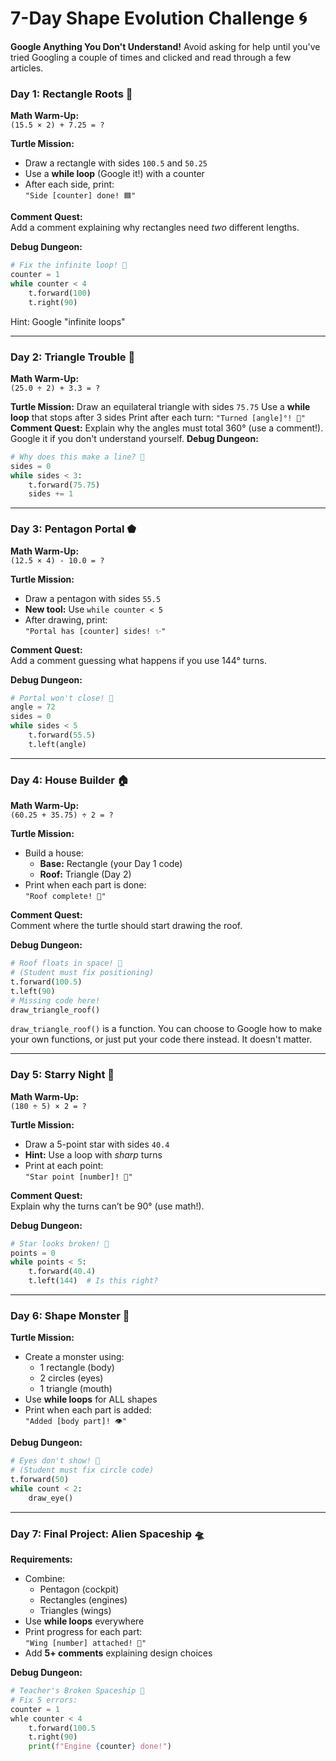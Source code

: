 # 7-Day Shape Evolution Challenge 🌀

**Google Anything You Don't Understand!**
Avoid asking for help until you've tried Googling a couple of times and clicked and read through a few articles.

### Day 1: Rectangle Roots 🔳  
**Math Warm-Up:**  
`(15.5 × 2) + 7.25 = ?`  

**Turtle Mission:**  
- Draw a rectangle with sides `100.5` and `50.25`  
- Use a **while loop** (Google it!) with a counter  
- After each side, print:  
  `"Side [counter] done! 🟦"`  

**Comment Quest:**  
Add a comment explaining why rectangles need *two* different lengths.  

**Debug Dungeon:**  
```python
# Fix the infinite loop! 🚨
counter = 1
while counter < 4
    t.forward(100)
    t.right(90)
```
Hint: Google "infinite loops"

---

### Day 2: Triangle Trouble 🔺  
**Math Warm-Up:**  
`(25.0 ÷ 2) + 3.3 = ?`  

**Turtle Mission:**  Draw an equilateral triangle with sides `75.75`  Use a **while loop** that stops after 3 sides  Print after each turn:  `"Turned [angle]°! 🔄"`  **Comment Quest:**  Explain why the angles must total 360° (use a comment!).  Google it if you don't understand yourself.
**Debug Dungeon:**  
```python
# Why does this make a line? 🚨
sides = 0
while sides < 3:
    t.forward(75.75)
    sides += 1
```

---

### Day 3: Pentagon Portal ⬟  
**Math Warm-Up:**  
`(12.5 × 4) - 10.0 = ?`  

**Turtle Mission:**  
- Draw a pentagon with sides `55.5`  
- **New tool:** Use `while counter < 5`  
- After drawing, print:  
  `"Portal has [counter] sides! ✨"`  

**Comment Quest:**  
Add a comment guessing what happens if you use 144° turns.  

**Debug Dungeon:**  
```python
# Portal won't close! 🚨
angle = 72
sides = 0
while sides < 5
    t.forward(55.5)
    t.left(angle)
```

---

### Day 4: House Builder 🏠  
**Math Warm-Up:**  
`(60.25 + 35.75) ÷ 2 = ?`  

**Turtle Mission:**  
- Build a house:  
  - **Base:** Rectangle (your Day 1 code)  
  - **Roof:** Triangle (Day 2)  
- Print when each part is done:  
  `"Roof complete! 🏡"`  

**Comment Quest:**  
Comment where the turtle should start drawing the roof.  

**Debug Dungeon:**  
```python
# Roof floats in space! 🚨
# (Student must fix positioning)
t.forward(100.5)
t.left(90)
# Missing code here!
draw_triangle_roof()
```

`draw_triangle_roof()` is a function. You can choose to Google how to make your own functions, or just put your code there instead. It doesn't matter.

---

### Day 5: Starry Night 🌟  
**Math Warm-Up:**  
`(180 ÷ 5) × 2 = ?`  

**Turtle Mission:**  
- Draw a 5-point star with sides `40.4`  
- **Hint:** Use a loop with *sharp* turns  
- Print at each point:  
  `"Star point [number]! 🌟"`  

**Comment Quest:**  
Explain why the turns can’t be 90° (use math!).  

**Debug Dungeon:**  
```python
# Star looks broken! 🚨
points = 0
while points < 5:
    t.forward(40.4)
    t.left(144)  # Is this right?
```

---

### Day 6: Shape Monster 👾  
**Turtle Mission:**  
- Create a monster using:  
  - 1 rectangle (body)  
  - 2 circles (eyes)  
  - 1 triangle (mouth)  
- Use **while loops** for ALL shapes  
- Print when each part is added:  
  `"Added [body part]! 👁️"`  

**Debug Dungeon:**  
```python
# Eyes don't show! 🚨
# (Student must fix circle code)
t.forward(50)
while count < 2:
    draw_eye()
```

---

### Day 7: Final Project: Alien Spaceship 🛸  
**Requirements:**  
- Combine:  
  - Pentagon (cockpit)  
  - Rectangles (engines)  
  - Triangles (wings)  
- Use **while loops** everywhere  
- Print progress for each part:  
  `"Wing [number] attached! 🚀"`  
- Add **5+ comments** explaining design choices  

**Debug Dungeon:**  
```python
# Teacher's Broken Spaceship 🚨
# Fix 5 errors:
counter = 1
whle counter < 4
    t.forward(100.5
    t.right(90)
    print(f"Engine {counter} done!")
```
